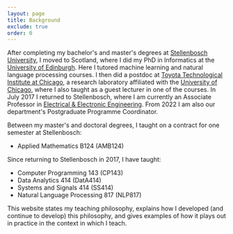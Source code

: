 ```yaml
---
layout: page
title: Background
exclude: true
order: 0
---
```


After completing my bachelor's and master's degrees at [Stellenbosch University](http://www.sun.ac.za/), I moved to Scotland, where I did my PhD in Informatics at the [University of Edinburgh](http://web.inf.ed.ac.uk/ilcc). Here I tutored machine learning and natural language processing courses. I then did a postdoc at [Toyota Technological Institute at Chicago](http://www.ttic.edu/), a research laboratory affiliated with the [University of Chicago](https://www.uchicago.edu/), where I also taught as a guest lecturer in one of the courses. In July 2017 I returned to Stellenbosch, where I am currently an Associate Professor in [ Electrical & Electronic Engineering](http://www.ee.sun.ac.za/). From 2022 I am also our department's Postgraduate Programme Coordinator.

Between my master's and doctoral degrees, I taught on a contract for one semester at Stellenbosch:

- Applied Mathematics B124 (AMB124)

Since returning to Stellenbosch in 2017, I have taught:

- Computer Programming 143 (CP143)
- Data Analytics 414 (DatA414)
- Systems and Signals 414 (SS414)
- Natural Language Processing 817 (NLP817)

This website states my teaching philosophy, explains how I developed (and continue to develop) this philosophy, and gives examples of how it plays out in practice in the context in which I teach.
